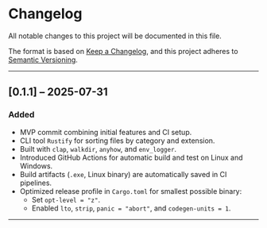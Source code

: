 # Changelog

All notable changes to this project will be documented in this file.

The format is based on [Keep a Changelog](https://keepachangelog.com/en/1.0.0/),
and this project adheres to [Semantic Versioning](https://semver.org/).

---

## [0.1.1] – 2025-07-31

### Added

* MVP commit combining initial features and CI setup.
* CLI tool `Rustify` for sorting files by category and extension.
* Built with `clap`, `walkdir`, `anyhow`, and `env_logger`.
* Introduced GitHub Actions for automatic build and test on Linux and Windows.
* Build artifacts (`.exe`, Linux binary) are automatically saved in CI pipelines.
* Optimized release profile in `Cargo.toml` for smallest possible binary:
  * Set `opt-level = "z"`.
  * Enabled `lto`, `strip`, `panic = "abort"`, and `codegen-units = 1`.

---

